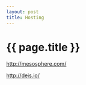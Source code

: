 ```yaml
---
layout: post
title: Hosting
---
```


{{ page.title }}
================

http://mesosphere.com/

http://deis.io/
